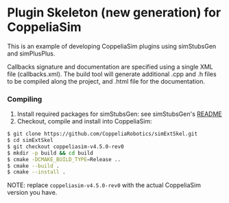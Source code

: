 # Plugin Skeleton (new generation) for CoppeliaSim

This is an example of developing CoppeliaSim plugins using simStubsGen and simPlusPlus.

Callbacks signature and documentation are specified using a single XML file (callbacks.xml). The build tool will generate additional .cpp and .h files to be compiled along the project, and .html file for the documentation.

### Compiling

1. Install required packages for simStubsGen: see simStubsGen's [README](https://github.com/CoppeliaRobotics/include/blob/master/simStubsGen/README.md)
2. Checkout, compile and install into CoppeliaSim:
```sh
$ git clone https://github.com/CoppeliaRobotics/simExtSkel.git
$ cd simExtSkel
$ git checkout coppeliasim-v4.5.0-rev0
$ mkdir -p build && cd build
$ cmake -DCMAKE_BUILD_TYPE=Release ..
$ cmake --build .
$ cmake --install .
```

NOTE: replace `coppeliasim-v4.5.0-rev0` with the actual CoppeliaSim version you have.
